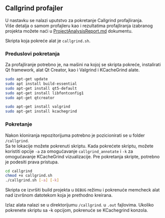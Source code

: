 ## Callgrind profajler

U nastavku se nalazi uputstvo za pokretanje Callgrind profajliranja.  
Više detalja o samom profajleru kao i rezultatima profajliranja izabranog projekta možete naći u [ProjectAnalysisReport.md](../ProjectAnalysisReport.md) dokumentu.

Skripta koja pokreće alat je `callgrind.sh`.

### Preduslovi pokretanja
Za profajliranje potrebno je, na mašini na kojoj se skripta pokreće, instalirati Qt framework, alat Qt Creator, kao i Valgrind i KCacheGrind alate.  

```bash
sudo apt-get update
sudo apt install build-essential
sudo apt-get install qt5-default
sudo apt-get install libfontconfig1
sudo apt-get qtcreator

sudo apt-get install valgrind
sudo apt-get install kcachegrind
```


### Pokretanje
Nakon kloniranja repozitorijuma potrebno je pozicionirati se u folder `/callgrind`.  
Sa te lokacije možete pokrenuti skriptu. Kada pokrećete skriptu, možete koristiti opcije `-a` za omogućavanje `callgrind_annotate` i `-k` za omogućavanje KCacheGrind vizualizacije. Pre pokretanja skripte, potrebno je podesiti prava pristupa.

```bash
cd callgrind
chmod +x callgrind.sh
./callgrind.sh [-a] [-k]
```
Skripta ce izvršiti build projekta u `DEBUG` režimu i pokrenuće memcheck alat nad izvršnom datotekom koja je prethodno kreirana. 

Izlaz alata nalazi se u direktorijumu `/callgrind`. u  `.out` fajlovima.
Ukoliko pokrenete skriptu sa -k opcijom, pokrenuće se KCachegrind konzola.